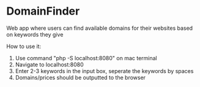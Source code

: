 # DomainFinder
Web app where users can find available domains for their websites based on keywords they give

How to use it:

1. Use command "php -S localhost:8080" on mac terminal
2. Navigate to localhost:8080
3. Enter 2-3 keywords in the input box, seperate the keywords by spaces
4. Domains/prices should be outputted to the browser
